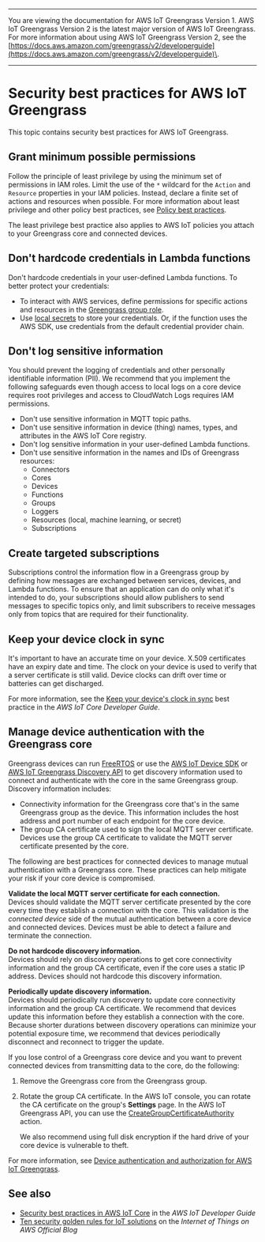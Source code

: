 --------

You are viewing the documentation for AWS IoT Greengrass Version 1\. AWS IoT Greengrass Version 2 is the latest major version of AWS IoT Greengrass\. For more information about using AWS IoT Greengrass Version 2, see the [https://docs.aws.amazon.com/greengrass/v2/developerguide](https://docs.aws.amazon.com/greengrass/v2/developerguide)\.

--------

# Security best practices for AWS IoT Greengrass<a name="security-best-practices"></a>

This topic contains security best practices for AWS IoT Greengrass\.

## Grant minimum possible permissions<a name="least-privilege"></a>

Follow the principle of least privilege by using the minimum set of permissions in IAM roles\. Limit the use of the `*` wildcard for the `Action` and `Resource` properties in your IAM policies\. Instead, declare a finite set of actions and resources when possible\. For more information about least privilege and other policy best practices, see [Policy best practices](security_iam_id-based-policy-examples.md#security_iam_service-with-iam-policy-best-practices)\.

The least privilege best practice also applies to AWS IoT policies you attach to your Greengrass core and connected devices\.

## Don't hardcode credentials in Lambda functions<a name="no-hardcoded-credentials"></a>

Don't hardcode credentials in your user\-defined Lambda functions\. To better protect your credentials:
+ To interact with AWS services, define permissions for specific actions and resources in the [Greengrass group role](group-role.md)\.
+ Use [local secrets](secrets.md) to store your credentials\. Or, if the function uses the AWS SDK, use credentials from the default credential provider chain\.

## Don't log sensitive information<a name="protect-pii"></a>

You should prevent the logging of credentials and other personally identifiable information \(PII\)\. We recommend that you implement the following safeguards even though access to local logs on a core device requires root privileges and access to CloudWatch Logs requires IAM permissions\.
+ Don't use sensitive information in MQTT topic paths\.
+ Don't use sensitive information in device \(thing\) names, types, and attributes in the AWS IoT Core registry\.
+ Don't log sensitive information in your user\-defined Lambda functions\.
+ Don't use sensitive information in the names and IDs of Greengrass resources:
  + Connectors
  + Cores
  + Devices
  + Functions
  + Groups
  + Loggers
  + Resources \(local, machine learning, or secret\)
  + Subscriptions

## Create targeted subscriptions<a name="targeted-subscriptions"></a>

Subscriptions control the information flow in a Greengrass group by defining how messages are exchanged between services, devices, and Lambda functions\. To ensure that an application can do only what it's intended to do, your subscriptions should allow publishers to send messages to specific topics only, and limit subscribers to receive messages only from topics that are required for their functionality\.

## Keep your device clock in sync<a name="device-clock"></a>

It's important to have an accurate time on your device\. X\.509 certificates have an expiry date and time\. The clock on your device is used to verify that a server certificate is still valid\. Device clocks can drift over time or batteries can get discharged\.

For more information, see the [ Keep your device's clock in sync](https://docs.aws.amazon.com/iot/latest/developerguide/security-best-practices.html#device-clock) best practice in the *AWS IoT Core Developer Guide*\.

## Manage device authentication with the Greengrass core<a name="manage-device-authentication-with-core"></a>

<a name="gg-device-discovery"></a>Greengrass devices can run [FreeRTOS](https://docs.aws.amazon.com/freertos/latest/userguide/freertos-lib-gg-connectivity.html) or use the [AWS IoT Device SDK](what-is-gg.md#iot-device-sdk) or [ AWS IoT Greengrass Discovery API](gg-discover-api.md) to get discovery information used to connect and authenticate with the core in the same Greengrass group\. Discovery information includes:
+ Connectivity information for the Greengrass core that's in the same Greengrass group as the device\. This information includes the host address and port number of each endpoint for the core device\.
+ The group CA certificate used to sign the local MQTT server certificate\. Devices use the group CA certificate to validate the MQTT server certificate presented by the core\.

The following are best practices for connected devices to manage mutual authentication with a Greengrass core\. These practices can help mitigate your risk if your core device is compromised\.

**Validate the local MQTT server certificate for each connection\.**  
Devices should validate the MQTT server certificate presented by the core every time they establish a connection with the core\. This validation is the *connected device* side of the mutual authentication between a core device and connected devices\. Devices must be able to detect a failure and terminate the connection\.

**Do not hardcode discovery information\.**  
Devices should rely on discovery operations to get core connectivity information and the group CA certificate, even if the core uses a static IP address\. Devices should not hardcode this discovery information\.

**Periodically update discovery information\.**  
Devices should periodically run discovery to update core connectivity information and the group CA certificate\. We recommend that devices update this information before they establish a connection with the core\. Because shorter durations between discovery operations can minimize your potential exposure time, we recommend that devices periodically disconnect and reconnect to trigger the update\.

If you lose control of a Greengrass core device and you want to prevent connected devices from transmitting data to the core, do the following:<a name="make-devices-distrust-core"></a>

1. Remove the Greengrass core from the Greengrass group\.

1. Rotate the group CA certificate\. In the AWS IoT console, you can rotate the CA certificate on the group's **Settings** page\. In the AWS IoT Greengrass API, you can use the [CreateGroupCertificateAuthority](https://docs.aws.amazon.com/greengrass/latest/apireference/creategroupcertificateauthority-post.html) action\.

   We also recommend using full disk encryption if the hard drive of your core device is vulnerable to theft\.

For more information, see [Device authentication and authorization for AWS IoT Greengrass](device-auth.md)\.

## See also<a name="security-best-practices-see-also"></a>
+ [Security best practices in AWS IoT Core](https://docs.aws.amazon.com/iot/latest/developerguide/security-best-practices.html) in the *AWS IoT Developer Guide*
+ [ Ten security golden rules for IoT solutions](https://aws.amazon.com/blogs/iot/ten-security-golden-rules-for-iot-solutions/) on the *Internet of Things on AWS Official Blog*